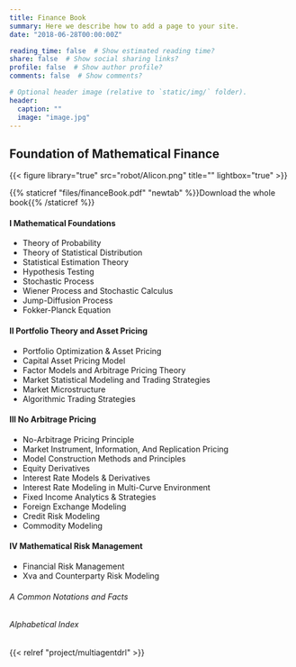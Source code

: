 ```yaml
---
title: Finance Book
summary: Here we describe how to add a page to your site.
date: "2018-06-28T00:00:00Z"

reading_time: false  # Show estimated reading time?
share: false  # Show social sharing links?
profile: false  # Show author profile?
comments: false  # Show comments?

# Optional header image (relative to `static/img/` folder).
header:
  caption: ""
  image: "image.jpg"
---
```





## Foundation of Mathematical Finance
{{< figure library="true" src="robot/AIicon.png" title="" lightbox="true" >}}

{{% staticref "files/financeBook.pdf" "newtab" %}}Download the whole book{{% /staticref %}}

#### I Mathematical Foundations
* Theory of Probability 
* Theory of Statistical Distribution 
* Statistical Estimation Theory 
* Hypothesis Testing 
* Stochastic Process 
* Wiener Process and Stochastic Calculus 
* Jump-Diffusion Process 
* Fokker-Planck Equation 



#### II Portfolio Theory and Asset Pricing
* Portfolio Optimization & Asset Pricing 
* Capital Asset Pricing Model
* Factor Models and Arbitrage Pricing Theory 
* Market Statistical Modeling and Trading Strategies 
* Market Microstructure 
* Algorithmic Trading Strategies 


#### III No Arbitrage Pricing
* No-Arbitrage Pricing Principle 
* Market Instrument, Information, And Replication Pricing 
* Model Construction Methods and Principles 
* Equity Derivatives 
* Interest Rate Models & Derivatives 
* Interest Rate Modeling in Multi-Curve Environment 
* Fixed Income Analytics & Strategies 
* Foreign Exchange Modeling
* Credit Risk Modeling 
* Commodity Modeling 



#### IV Mathematical Risk Management
* Financial Risk Management 
* Xva and Counterparty Risk Modeling 

###### A Common Notations and Facts 
###### Alphabetical Index 


{{< relref "project/multiagentdrl" >}}










